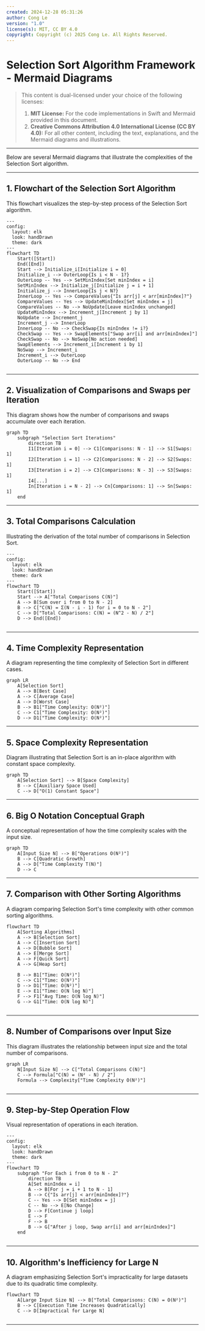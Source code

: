 ```yaml
---
created: 2024-12-28 05:31:26
author: Cong Le
version: "1.0"
license(s): MIT, CC BY 4.0
copyright: Copyright (c) 2025 Cong Le. All Rights Reserved.
---
```



# Selection Sort Algorithm Framework - Mermaid Diagrams

> This content is dual-licensed under your choice of the following licenses:
> 1.  **MIT License:** For the code implementations in Swift and Mermaid provided in this document.
> 2.  **Creative Commons Attribution 4.0 International License (CC BY 4.0):** For all other content, including the text, explanations, and the Mermaid diagrams and illustrations.


---


Below are several Mermaid diagrams that illustrate the complexities of the Selection Sort algorithm.

---


## 1. Flowchart of the Selection Sort Algorithm

This flowchart visualizes the step-by-step process of the Selection Sort algorithm.

```mermaid
---
config:
  layout: elk
  look: handDrawn
  theme: dark
---
flowchart TD
    Start([Start])
    End([End])
    Start --> Initialize_i[Initialize i = 0]
    Initialize_i --> OuterLoop{Is i < N - 1?}
    OuterLoop -- Yes --> SetMinIndex[Set minIndex = i]
    SetMinIndex --> Initialize_j[Initialize j = i + 1]
    Initialize_j --> InnerLoop{Is j < N?}
    InnerLoop -- Yes --> CompareValues{"Is arr[j] < arr[minIndex]?"}
    CompareValues -- Yes --> UpdateMinIndex[Set minIndex = j]
    CompareValues -- No --> NoUpdate[Leave minIndex unchanged]
    UpdateMinIndex --> Increment_j[Increment j by 1]
    NoUpdate --> Increment_j
    Increment_j --> InnerLoop
    InnerLoop -- No --> CheckSwap{Is minIndex != i?}
    CheckSwap -- Yes --> SwapElements["Swap arr[i] and arr[minIndex]"]
    CheckSwap -- No --> NoSwap[No action needed]
    SwapElements --> Increment_i[Increment i by 1]
    NoSwap --> Increment_i
    Increment_i --> OuterLoop
    OuterLoop -- No --> End
    
```



---

## 2. Visualization of Comparisons and Swaps per Iteration

This diagram shows how the number of comparisons and swaps accumulate over each iteration.

```mermaid
graph TD
    subgraph "Selection Sort Iterations"
        direction TB
        I1[Iteration i = 0] --> C1[Comparisons: N - 1] --> S1[Swaps: 1]
        I2[Iteration i = 1] --> C2[Comparisons: N - 2] --> S2[Swaps: 1]
        I3[Iteration i = 2] --> C3[Comparisons: N - 3] --> S3[Swaps: 1]
        I4[...]
        In[Iteration i = N - 2] --> Cn[Comparisons: 1] --> Sn[Swaps: 1]
    end
```

---

## 3. Total Comparisons Calculation

Illustrating the derivation of the total number of comparisons in Selection Sort.

```mermaid
---
config:
  layout: elk
  look: handDrawn
  theme: dark
---
flowchart TD
    Start([Start])
    Start --> A["Total Comparisons C(N)"]
    A --> B[Sum over i from 0 to N - 2]
    B --> C["C(N) = Σ(N - i - 1) for i = 0 to N - 2"]
    C --> D["Total Comparisons: C(N) = (N^2 - N) / 2"]
    D --> End([End])
    
```


---

## 4. Time Complexity Representation

A diagram representing the time complexity of Selection Sort in different cases.

```mermaid
graph LR
    A[Selection Sort]
    A --> B[Best Case]
    A --> C[Average Case]
    A --> D[Worst Case]
    B --> B1["Time Complexity: O(N²)"]
    C --> C1["Time Complexity: O(N²)"]
    D --> D1["Time Complexity: O(N²)"]
```

---

## 5. Space Complexity Representation

Diagram illustrating that Selection Sort is an in-place algorithm with constant space complexity.

```mermaid
graph TD
    A[Selection Sort] --> B[Space Complexity]
    B --> C[Auxiliary Space Used]
    C --> D["O(1) Constant Space"]
```

---

## 6. Big O Notation Conceptual Graph

A conceptual representation of how the time complexity scales with the input size.

```mermaid
graph TD
    A[Input Size N] --> B["Operations O(N²)"]
    B --> C[Quadratic Growth]
    A --> D["Time Complexity T(N)"]
    D --> C
```

---

## 7. Comparison with Other Sorting Algorithms

A diagram comparing Selection Sort's time complexity with other common sorting algorithms.

```mermaid
flowchart TD
    A[Sorting Algorithms]
    A --> B[Selection Sort]
    A --> C[Insertion Sort]
    A --> D[Bubble Sort]
    A --> E[Merge Sort]
    A --> F[Quick Sort]
    A --> G[Heap Sort]
    
    B --> B1["Time: O(N²)"]
    C --> C1["Time: O(N²)"]
    D --> D1["Time: O(N²)"]
    E --> E1["Time: O(N log N)"]
    F --> F1["Avg Time: O(N log N)"]
    G --> G1["Time: O(N log N)"]
    
```

---

## 8. Number of Comparisons over Input Size

This diagram illustrates the relationship between input size and the total number of comparisons.

```mermaid
graph LR
    N[Input Size N] --> C["Total Comparisons C(N)"]
    C --> Formula["C(N) = (N² - N) / 2"]
    Formula --> Complexity["Time Complexity O(N²)"]
    
```


---

## 9. Step-by-Step Operation Flow

Visual representation of operations in each iteration.

```mermaid
---
config:
  layout: elk
  look: handDrawn
  theme: dark
---
flowchart TD
    subgraph "For Each i from 0 to N - 2"
        direction TB
        A[Set minIndex = i]
        A --> B[For j = i + 1 to N - 1]
        B --> C{"Is arr[j] < arr[minIndex]?"}
        C -- Yes --> D[Set minIndex = j]
        C -- No --> E[No Change]
        D --> F[Continue j loop]
        E --> F
        F --> B
        B --> G["After j loop, Swap arr[i] and arr[minIndex]"]
    end
    
```



---

## 10. Algorithm's Inefficiency for Large N

A diagram emphasizing Selection Sort's impracticality for large datasets due to its quadratic time complexity.

```mermaid
flowchart TD
    A[Large Input Size N] --> B["Total Comparisons: C(N) = O(N²)"]
    B --> C[Execution Time Increases Quadratically]
    C --> D[Impractical for Large N]
    
```


---

